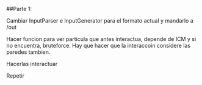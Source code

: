 ##Parte 1:
    
 Cambiar InputParser e InputGenerator para el formato actual y mandarlo a /out
 
Hacer funcion para ver particula que antes interactua, depende de ICM y si no encuentra, bruteforce.
Hay que hacer que la interaccoin considere las paredes tambien.

Hacerlas interactuar

Repetir